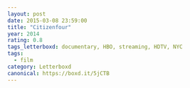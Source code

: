 ```yaml
---
layout: post 
date: 2015-03-08 23:59:00
title: "Citizenfour"
year: 2014
rating: 0.8
tags_letterboxd: documentary, HBO, streaming, HDTV, NYC
tags:
  - film
category: Letterboxd
canonical: https://boxd.it/5jCTB
---
```

